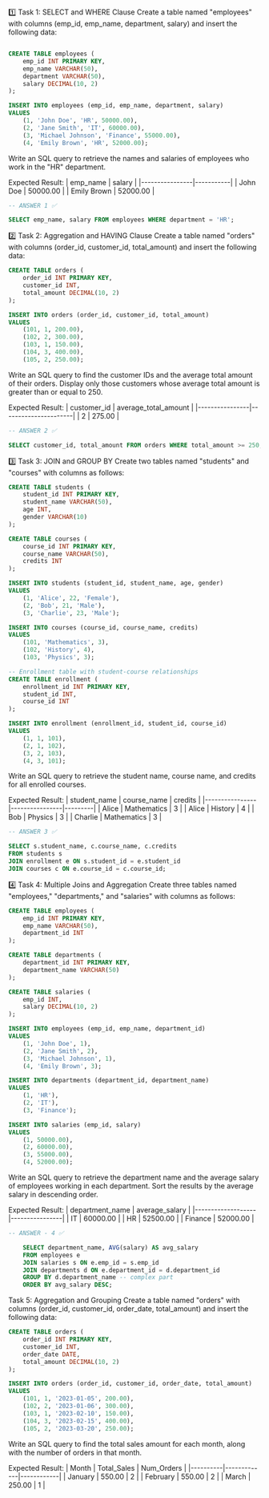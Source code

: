 1️⃣ Task 1: SELECT and WHERE Clause Create a table named "employees" with columns (emp_id, emp_name, department, salary) and insert the following data:
```sql

CREATE TABLE employees (
    emp_id INT PRIMARY KEY,
    emp_name VARCHAR(50),
    department VARCHAR(50),
    salary DECIMAL(10, 2)
);

INSERT INTO employees (emp_id, emp_name, department, salary)
VALUES
    (1, 'John Doe', 'HR', 50000.00),
    (2, 'Jane Smith', 'IT', 60000.00),
    (3, 'Michael Johnson', 'Finance', 55000.00),
    (4, 'Emily Brown', 'HR', 52000.00);
```

Write an SQL query to retrieve the names and salaries of employees who work in the "HR" department.

Expected Result:
| emp_name | salary |
|----------------|-----------|
| John Doe | 50000.00 |
| Emily Brown | 52000.00 |

```sql
-- ANSWER 1 ✅

SELECT emp_name, salary FROM employees WHERE department = 'HR';
```

2️⃣ Task 2: Aggregation and HAVING Clause
Create a table named "orders" with columns (order_id, customer_id, total_amount) and insert the following data:

```sql
CREATE TABLE orders (
    order_id INT PRIMARY KEY,
    customer_id INT,
    total_amount DECIMAL(10, 2)
);

INSERT INTO orders (order_id, customer_id, total_amount)
VALUES
    (101, 1, 200.00),
    (102, 2, 300.00),
    (103, 1, 150.00),
    (104, 3, 400.00),
    (105, 2, 250.00);
```

Write an SQL query to find the customer IDs and the average total amount of their orders. Display only those customers whose average total amount is greater than or equal to 250.

Expected Result:
| customer_id | average_total_amount |
|----------------|----------------------|
| 2 | 275.00 |

```sql
-- ANSWER 2 ✅

SELECT customer_id, total_amount FROM orders WHERE total_amount >= 250;
```


3️⃣ Task 3: JOIN and GROUP BY
Create two tables named "students" and "courses" with columns as follows:

```sql
CREATE TABLE students (
    student_id INT PRIMARY KEY,
    student_name VARCHAR(50),
    age INT,
    gender VARCHAR(10)
);

CREATE TABLE courses (
    course_id INT PRIMARY KEY,
    course_name VARCHAR(50),
    credits INT
);

INSERT INTO students (student_id, student_name, age, gender)
VALUES
    (1, 'Alice', 22, 'Female'),
    (2, 'Bob', 21, 'Male'),
    (3, 'Charlie', 23, 'Male');

INSERT INTO courses (course_id, course_name, credits)
VALUES
    (101, 'Mathematics', 3),
    (102, 'History', 4),
    (103, 'Physics', 3);

-- Enrollment table with student-course relationships
CREATE TABLE enrollment (
    enrollment_id INT PRIMARY KEY,
    student_id INT,
    course_id INT
);

INSERT INTO enrollment (enrollment_id, student_id, course_id)
VALUES
    (1, 1, 101),
    (2, 1, 102),
    (3, 2, 103),
    (4, 3, 101);
```

Write an SQL query to retrieve the student name, course name, and credits for all enrolled courses.

Expected Result:
| student_name | course_name | credits |
|----------------|----------------|---------|
| Alice | Mathematics | 3 |
| Alice | History | 4 |
| Bob | Physics | 3 |
| Charlie | Mathematics | 3 |

```sql
-- ANSWER 3 ✅

SELECT s.student_name, c.course_name, c.credits
FROM students s
JOIN enrollment e ON s.student_id = e.student_id
JOIN courses c ON e.course_id = c.course_id;
```

4️⃣ Task 4: Multiple Joins and Aggregation
Create three tables named "employees," "departments," and "salaries" with columns as follows:

```sql
CREATE TABLE employees (
    emp_id INT PRIMARY KEY,
    emp_name VARCHAR(50),
    department_id INT
);

CREATE TABLE departments (
    department_id INT PRIMARY KEY,
    department_name VARCHAR(50)
);

CREATE TABLE salaries (
    emp_id INT,
    salary DECIMAL(10, 2)
);

INSERT INTO employees (emp_id, emp_name, department_id)
VALUES
    (1, 'John Doe', 1),
    (2, 'Jane Smith', 2),
    (3, 'Michael Johnson', 1),
    (4, 'Emily Brown', 3);

INSERT INTO departments (department_id, department_name)
VALUES
    (1, 'HR'),
    (2, 'IT'),
    (3, 'Finance');

INSERT INTO salaries (emp_id, salary)
VALUES
    (1, 50000.00),
    (2, 60000.00),
    (3, 55000.00),
    (4, 52000.00);
```

Write an SQL query to retrieve the department name and the average salary of employees working in each department. Sort the results by the average salary in descending order.

Expected Result:
| department_name | average_salary |
|-------------------|----------------|
| IT | 60000.00 |
| HR | 52500.00 |
| Finance | 52000.00 |

```sql
-- ANSWER - 4 ✅

    SELECT department_name, AVG(salary) AS avg_salary 
    FROM employees e 
    JOIN salaries s ON e.emp_id = s.emp_id 
    JOIN departments d ON e.department_id = d.department_id 
    GROUP BY d.department_name -- complex part
    ORDER BY avg_salary DESC;
```

Task 5: Aggregation and Grouping
Create a table named "orders" with columns (order_id, customer_id, order_date, total_amount) and insert the following data:

```sql
CREATE TABLE orders (
    order_id INT PRIMARY KEY,
    customer_id INT,
    order_date DATE,
    total_amount DECIMAL(10, 2)
);

INSERT INTO orders (order_id, customer_id, order_date, total_amount)
VALUES
    (101, 1, '2023-01-05', 200.00),
    (102, 2, '2023-01-06', 300.00),
    (103, 1, '2023-02-10', 150.00),
    (104, 3, '2023-02-15', 400.00),
    (105, 2, '2023-03-20', 250.00);
```

Write an SQL query to find the total sales amount for each month, along with the number of orders in that month.

Expected Result:
| Month | Total_Sales | Num_Orders |
|----------|-------------|------------|
| January | 550.00 | 2 |
| February | 550.00 | 2 |
| March | 250.00 | 1 |

